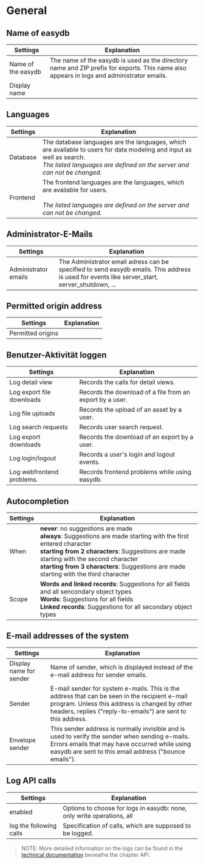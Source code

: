 # General

## Name of easydb

| Settings | Explanation |
|------|--------|
|Name of the easydb| The name of the easydb is used as the directory name and ZIP prefix for exports. This name also appears in logs and administrator emails. |
| Display name | | Name of the easydb as it is displayed in the web browser (as document title). This field is multilingual.|

## Languages

| Settings | Explanation |
|------|--------|
| Database | The database languages ​​are the languages, which are ​​available to users for data modeling and input as well as search. <br>_The listed languages ​​are defined on the server and can not be changed._|
| Frontend |The frontend languages ​​are the languages, which are ​​available for users. <br><br>_The listed languages ​​are defined on the server and can not be changed._ |

## Administrator-E-Mails

| Settings | Explanation |
|------|--------|
|Administrator emails|The Administrator email adress can be specified to send easydb emails. This address is used for events like server_start, server_shutdown, ...|

## Permitted origin address

| Settings | Explanation |
|------|--------|
|Permitted origins|| Permitted URL origins from which browser access is allowed. The URLs must be complete containing the application protocoll. For example "http://myown.easydb.api.example.com" |

## Benutzer-Aktivität loggen

| Settings | Explanation |
|------|--------|
|Log detail view|Records the calls for detail views.|
|Log export file downloads|Records the download of a file from an export by a user.|
|Log file uploads|Records the upload of an asset by a user.|
|Log search requests|Records user search request.|
|Log export downloads|Records the download of an export by a user.|
|Log login/logout|Records a user's login and logout events.|
|Log webfrontend problems.|Records frontend problems while using easydb.|

## Autocompletion

| Settings | Explanation |
|------|--------|
|When|**never**: no suggestions are made <br> **always**: Suggestions are made starting with the first entered character <br> **starting from 2 characters**: Suggestions are made starting with the second character <br> **starting from 3 characters**: Suggestions are made starting with the third character|
|Scope|**Words and linked records**: Suggestions for all fields and all sencondary object types <br>**Words**: Suggestions for all fields <br>**Linked records**: Suggestions for all secondary object types|


## E-mail addresses of the system

| Settings | Explanation |
|------|--------|
|Display name for sender|Name of sender, which is displayed instead of the e-mail address for sender emails.|
|Sender|E-mail sender for system e-mails. This is the address that can be seen in the recipient e-mail program. Unless this address is changed by other headers, replies ("reply-to-emails") are sent to this address. |
|Envelope sender|This sender address is normally invisible and is used to verify the sender when sending e-mails. Errors emails that may have occurred while using easydb are sent to this email address ("bounce emails").|

## Log API calls 

| Settings | Explanation |
|------|--------|
| enabled |Options to choose for logs in easydb:  none, only write operations, all  |
| log the following calls | Specification of calls, which are supposed to be logged.|

> NOTE: More detailed information on the logs can be found in the [technical documentation](https://docs.easydb.de/en/technical/api/api.html) beneathe the chapter API. 


